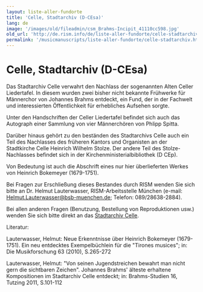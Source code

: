 ```yaml
---
layout: liste-aller-fundorte
title: 'Celle, Stadtarchiv (D-CEsa)'
lang: de
image: '/images/old/fileadmin/csm_Brahms-Incipit_41110cc598.jpg'
old_url: 'http://de.rism.info/de/liste-aller-fundorte/celle-stadtarchiv.html'
permalink: '/musicmanuscripts/liste-aller-fundorte/celle-stadtarchiv.html'
---
```



# Celle, Stadtarchiv (D-CEsa)


Das Stadtarchiv Celle verwahrt den Nachlass der sogenannten Alten Celler Liedertafel. In diesem wurden zwei bisher nicht bekannte Frühwerke für Männerchor von Johannes Brahms entdeckt, ein Fund, der in der Fachwelt und interessierten Öffentlichkeit für erhebliches Aufsehen sorgte.

Unter den Handschriften der Celler Liedertafel befindet sich auch das Autograph einer Sammlung von vier Männerchören von Phlipp Spitta.

Darüber hinaus gehört zu den beständen des Stadtarchivs Celle auch ein Teil des Nachlasses des früheren Kantors und Organisten an der Stadtkirche Celle Heinrich Wilhelm Stolze. Der andere Teil des Stolze-Nachlasses befindet sich in der Kirchenministerialbibliothek (D CEp).

Von Bedeutung ist auch die Abschrift eines nur hier überlieferten Werkes von Heinrich Bokemeyer (1679-1751).

Bei Fragen zur Erschließung dieses Bestandes durch RISM wenden Sie sich bitte an Dr. Helmut Lauterwasser, RISM-Arbeitsstelle München (e-mail: [Helmut.Lauterwasser@bsb-muenchen.de](mailto:Helmut.Lauterwasser@bsb-muenchen.de "Opens window for sending email"); Telefon: 089/28638-2884).

Bei allen anderen Fragen (Benutzung, Bestellung von Reproduktionen usw.) wenden Sie sich bitte direkt an das [Stadtarchiv Celle](http://www.stadtarchiv-celle.findbuch.net/php/main.php?ar_id=3262 "Opens external link in new window").

Literatur:

Lauterwasser, Helmut: Neue Erkenntnisse über Heinrich Bokemeyer (1679-1751). Ein neu entdecktes Exempelbüchlein für die "Tirones musices"; in: Die Musikforschung 63 (2010), S.265-272

Lauterwasser, Helmut: "Von seinen Jugendstreichen bewahrt man nicht gern die sichtbaren Zeichen". Johannes Brahms' älteste erhaltene Kompositionen im Stadtarchiv Celle entdeckt; in: Brahms-Studien 16, Tutzing 2011, S.101-112

